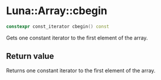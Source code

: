 # Luna::Array::cbegin

```c++
constexpr const_iterator cbegin() const
```

Gets one constant iterator to the first element of the array. 



## Return value
Returns one constant iterator to the first element of the array. 

